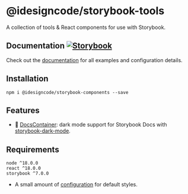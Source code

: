 # @idesigncode/storybook-tools

A collection of tools & React components for use with Storybook.

## Documentation [![Storybook](https://cdn.jsdelivr.net/gh/storybookjs/brand@main/badge/badge-storybook.svg)](https://idesigncode-storybook-components.netlify.app)

Check out the [documentation](https://idesigncode-storybook-components.netlify.app/) for all examples and configuration details.

## Installation

```shell
npm i @idesigncode/storybook-components --save
```

## Features

- 🌙 [DocsContainer](https://idesigncode-storybook-components.netlify.app/?path=/docs/configuration-docscontainer--docs): dark mode support for Storybook Docs with [storybook-dark-mode](https://github.com/hipstersmoothie/storybook-dark-mode).

## Requirements

```
node ^18.0.0
react ^18.0.0
storybook ^7.0.0
```

- A small amount of [configuration](https://idesigncode-storybook-components.netlify.app/?path=/docs/configuration-css--docs) for default styles.

